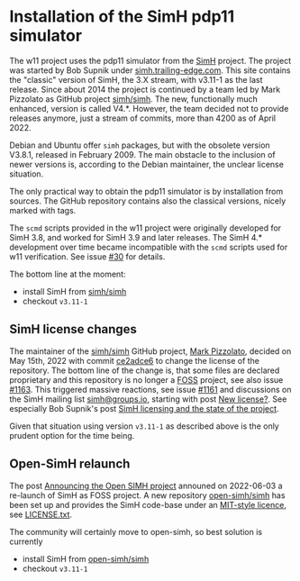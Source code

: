 # Installation of the SimH pdp11 simulator 

The w11 project uses the pdp11 simulator from the
[SimH](https://en.wikipedia.org/wiki/SIMH) project. The project was started
by Bob Supnik under [simh.trailing-edge.com](http://simh.trailing-edge.com).
This site contains the "classic" version of SimH, the 3.X stream, with v3.11-1
as the last release. Since about 2014 the project is continued by a team led by
Mark Pizzolato as GitHub project [simh/simh](https://github.com/simh/simh).
The new, functionally much enhanced, version is called V4.*. However, the
team decided not to provide releases anymore, just a stream of commits,
more than 4200 as of April 2022.

Debian and Ubuntu offer `simh` packages, but with the obsolete version V3.8.1,
released in February 2009. The main obstacle to the inclusion of newer
versions is, according to the Debian maintainer, the unclear license situation.

The only practical way to obtain the pdp11 simulator is by installation from
sources. The GitHub repository contains also the classical versions, nicely
marked with tags.

The `scmd` scripts provided in the w11 project were originally developed for
SimH 3.8, and worked for SimH 3.9 and later releases. The SimH 4.* development
over time became incompatible with the `scmd` scripts used for w11 verification.
See issue [#30](https://github.com/wfjm/w11/issues/30) for details.

The bottom line at the moment:
- install SimH from [simh/simh](https://github.com/simh/simh)
- checkout `v3.11-1`

## SimH license changes
The maintainer of the [simh/simh](https://github.com/simh/simh) GitHub project,
[Mark Pizzolato](https://github.com/markpizz), decided on May 15th, 2022 with
commit [ce2adce6](https://github.com/simh/simh/commit/ce2adce6) to change the
license of the repository. The bottom line of the change is, that some files
are declared proprietary and this repository is no longer a
[FOSS](https://en.wikipedia.org/wiki/Free_and_open-source_software) project,
see also issue [#1163](https://github.com/simh/simh/issues/1163).
This triggered massive reactions, see issue
[#1161](https://github.com/simh/simh/issues/1161) and discussions on the
SimH mailing list [simh@groups.io](https://groups.io/g/simh), starting with post
[New license?](https://groups.io/g/simh/topic/new_license/91108560).
See especially Bob Supnik's post
[SimH licensing and the state of the project](https://groups.io/g/simh/topic/simh_licensing_and_the_state/91173868).

Given that situation using version `v3.11-1` as described above is the
only prudent option for the time being.

## Open-SimH relaunch
The post
[Announcing the Open SIMH project](https://groups.io/g/simh/topic/91528716)
announed on 2022-06-03 a re-launch of SimH as FOSS project.
A new repository [open-simh/simh](https://github.com/open-simh/simh#readme)
has been set up and provides the SimH code-base under an
[MIT-style licence](https://en.wikipedia.org/wiki/MIT_License), see
[LICENSE.txt](https://github.com/open-simh/simh/blob/master/LICENSE.txt).

The community will certainly move to open-simh, so best solution is currently
- install SimH from [open-simh/simh](https://github.com/simh/open-simh)
- checkout `v3.11-1`

